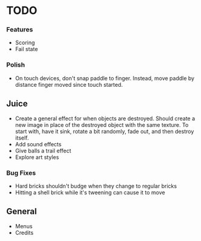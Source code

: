 # TODO

### Features
* Scoring
* Fail state

### Polish
* On touch devices, don't snap paddle to finger. Instead, move paddle by distance finger moved since touch started.

## Juice
* Create a general effect for when objects are destroyed. Should create a new image in place of the destroyed object with the same texture. To start with, have it sink, rotate a bit randomly, fade out, and then destroy itself.
* Add sound effects
* Give balls a trail effect
* Explore art styles

### Bug Fixes
* Hard bricks shouldn't budge when they change to regular bricks
* Hitting a shell brick while it's tweening can cause it to move

## General
* Menus
* Credits